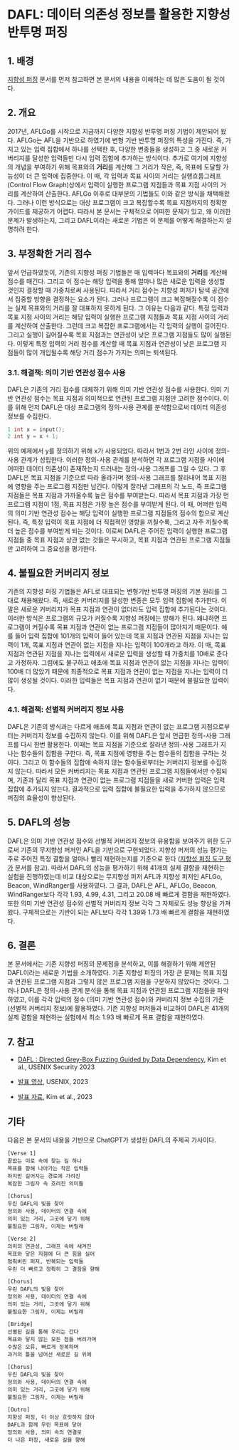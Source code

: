 # DAFL: 데이터 의존성 정보를 활용한 지향성 반투명 퍼징


## 1. 배경
[지향성 퍼징](https://github.com/prosyslab/pl-wiki/wiki/%EC%A7%80%ED%96%A5%EC%84%B1-%ED%8D%BC%EC%A7%95(Directed-Fuzzing)) 문서를 먼저 참고하면 본 문서의 내용을 이해하는 데 많은 도움이 될 것이다.

## 2. 개요
2017년, AFLGo를 시작으로 지금까지 다양한 지향성 반투명 퍼징 기법이 제안되어 왔다. AFLGo는 AFL을 기반으로 하였기에 변형 기반 반투명 퍼징의 특성을 가진다.
즉, 가지고 있는 입력 집합에서 하나를 선택한 후, 다양한 변종들을 생성하고 그 중 새로운 커버리지를 달성한 입력들만 다시 입력 집합에 추가하는 방식이다.
추가로 여기에 지향성의 개념을 부여하기 위해  목표와의 **거리**를 계산해 그 거리가 작은, 즉, 목표에 도달할 가능성이 더 큰 입력에 집중한다.
이 때, 각 입력과 목표 사이의 거리는 실행흐름그래프(Control Flow Graph)상에서 입력이 실행한 프로그램 지점들과 목표 지점 사이의 거리를 계산하여 산출한다.
AFLGo 이후로 대부분의 기법들도 이와 같은 방식을 채택해왔다. 그러나 이런 방식으로는 대상 프로그램이 크고 복잡할수록 목표 지점까지의 정확한 가이드를 제공하기 어렵다.
따라서 본 문서는 구체적으로 어떠한 문제가 있고, 왜 이러한 문제가 발생하는지, 그리고 DAFL이라는 새로운 기법은 이 문제를 어떻게 해결하는지 설명하려 한다.

## 3. 부정확한 거리 점수
앞서 언급하였듯이, 기존의 지향성 퍼징 기법들은 매 입력마다 목표와의 **거리**를 계산해 점수를 매긴다.
그리고 이 점수는 해당 입력을 통해 얼마나 많은 새로운 입력을 생성할 것인지 결정할 때 가중치로써 사용된다.
따라서 거리 점수는 지향성 퍼저가 탐색 공간에서 집중할 방향을 결정하는 요소가 된다.
그러나 프로그램이 크고 복잡해질수록 이 점수는 실제 목표와의 거리를 잘 대표하지 못하게 된다.
그 이유는 다음과 같다.
특정 입력과 목표 지점 사이의 거리는 해당 입력이 실행한 프로그램 지점들과 목표 지점 사이의 거리를 계산하여 산출한다.
그런데 크고 복잡한 프로그램에서는 각 입력의 실행이 길어진다. 그리고 실행이 길어질수록 목표 지점과는 연관성이 낮은 프로그램 지점들도 많이 실행된다.
이렇게 특정 입력의 거리 점수를 계산할 때 목표 지점과 연관성이 낮은 프로그램 지점들이 많이 개입될수록 해당 거리 점수가 가지는 의미는 퇴색된다.


### 3.1. 해결책: 의미 기반 연관성 점수 사용
DAFL은 기존의 거리 점수를 대체하기 위해 의미 기반 연관성 점수를 사용한다.
의미 기반 연관성 점수는 목표 지점과 의미적으로 연관된 프로그램 지점만 고려한 점수이다.
이를 위해 먼저 DAFL은 대상 프로그램의 정의-사용 관계를 분석함으로써 데이터 의존성 정보를 수집한다. 

```c
1 int x = input();
2 int y = x + 1;
```
위의 예제에서 y를 정의하기 위해 x가 사용되었다. 따라서 1번과 2번 라인 사이에 정의-사용 관계가 성립한다.
이러한 정의-사용 관계를 분석하면 각 프로그램 지점들 사이에 어떠한 데이터 의존성이 존재하는지 드러내는 정의-사용 그래프를 그릴 수 있다.
그 후 DAFL은 목표 지점을 기준으로 따라 올라가며 정의-사용 그래프를 잘라내어 목표 지점에 영향을 주는 프로그램 지점만 남긴다.
이렇게 잘라낸 그래프의 각 노드, 즉 프로그램 지점들은 목표 지점과 가까울수록 높은 점수를 부여받는다.
따라서 목표 지점과 가장 먼 프로그램 지점이 1점, 목표 지점은 가장 높은 점수를 부여받게 된다.
이 때, 어떠한 입력의 의미 기반 연관성 점수는 해당 입력이 실행한 프로그램 지점들의 점수의 합으로 계산된다.
즉, 특정 입력이 목표 지점에 더 직접적인 영향을 끼칠수록, 그리고 자주 끼칠수록 더 높은 점수를 부여받게 되는 것이다.
이로써 DAFL은 주어진 입력이 실행한 프로그램 지점들 중 목표 지점과 상관 없는 것들은 무시하고, 목표 지점과 연관된 프로그램 지점들만 고려하여 그 중요성을 평가한다.


## 4. 불필요한 커버리지 정보
기존의 지향성 퍼징 기법들은 AFL로 대표되는 변형기반 반투명 퍼징의 기본 원리를 그대로 채용해왔다. 즉, 새로운 커버리지를 달성한 변종은 모두 입력 집합에 추가한다.
이 말은 새로운 커버리지가 목표 지점과 연관이 없더라도 입력 집합에 추가된다는 것이다.
이러한 방식은 프로그램의 규모가 커질수록 지향성 퍼징에는 방해가 된다. 왜냐하면 프로그램이 커질수록 목표 지점과 연관이 없는 프로그램 지점들이 많아지기 때문이다.
예를 들어 입력 집합에 101개의 입력이 들어 있는데 목표 지점과 연관된 지점을 지나는 입력이 1개, 목표 지점과 연관이 없는 지점을 지나는 입력이 100개라고 하자.
이 때, 목표 지점과 연관된 지점을 지나는 입력에서 새로운 입력을 생성할 때 가중치를 10배로 준다고 가정하자.
그럼에도 불구하고 애초에 목표 지점과 연관이 없는 지점을 지나는 입력이 100배 더 많았기 때문에 최종적으로 목표 지점과 연관이 없는 지점을 지나는 입력이 더 많이 생성될 것이다. 이러한 입력들은 목표 지점과 연관이 없기 때문에 불필요한 입력이다.


### 4.1. 해결책: 선별적 커버리지 정보 사용
DAFL은 기존의 방식과는 다르게 애초에 목표 지점과 연관이 없는 프로그램 지점으로부터는 커버리지 정보를 수집하지 않는다.
이를 위해 DAFL은 앞서 언급한 정의-사용 그래프를 다시 한번 활용한다. 이때는 목표 지점을 기준으로 잘라낸 정의-사용 그래프가 지나는 함수들의 집합을 구한다.
즉, 목표 지점에 영향을 주는 함수들의 집합을 구하는 것이다. 그리고 이 함수들의 집합에 속하지 않는 함수들로부터는 커버리지 정보를 수집하지 않는다.
따라서 모든 커버리지는 목표 지점과 연관된 프로그램 지점들에서만 수집되며, 기존과 달리 목표 지점과 연관이 없는 프로그램 지점들을 새로 커버한 입력은 입력 집합에 추가되지 않는다.
결과적으로 입력 집합에 불필요한 입력을 추가하지 않으므로 퍼징의 효율성이 향상된다.

## 5. DAFL의 성능
DAFL은 의미 기반 연관성 점수와 선별적 커버리지 정보의 유용함을 보여주기 위한 도구로써 기존의 무지향성 퍼저인 AFL을 기반으로 구현되었다.
지향성 퍼저의 성능 평가는 주로 주어진 특정 결함을 얼마나 빨리 재현하는지를 기준으로 한다 ([지향성 퍼징 도구 평가](https://github.com/prosyslab/pl-wiki/wiki/지향성-퍼징-도구-평가) 문서를 참고).
따라서 DAFL의 성능을 평가하기 위해 41개의 실제 결함을 재현하는 실험을 진행하였는데 비교 대상으로는 무지향성 퍼저 AFL과 지향성 퍼저인 AFLGo, Beacon, WindRanger를 사용하였다.
그 결과, DAFL은 AFL, AFLGo, Beacon, WindRanger보다 각각 1.93, 4.99, 4.31, 그리고 20.08 배 빠르게 결함을 재현하였다.  
또한 의미 기반 연관성 점수와 선별적 커버리지 정보 각각 그 자체로도 성능 향상을 가져왔다.
구체적으로는 기반이 되는 AFL보다 각각 1.39와 1.73 배 빠르게 결함을 재현하였다.


## 6. 결론
본 문서에서는 기존 지향성 퍼징의 문제점을 분석하고, 이를 해결하기 위해 제안된 DAFL이라는 새로운 기법을 소개하였다.
기존 지향성 퍼징의 가장 큰 문제는 목표 지점과 연관된 프로그램 지점과 그렇지 않은 프로그램 지점을 구분하지 않았다는 것이다.
그러나 DAFL은 정의-사용 관계 분석을 통해 목표 지점과 연관된 프로그램 지점들을 파악하였고, 이를 각각 입력의 점수 (의미 기반 연관성 점수)와
커버리지 정보 수집의 기준 (선별적 커버리지 정보)에 활용하였다.
기존 지향성 퍼저들과 비교하여 DAFL은 41개의 실제 결함을 재현하는 실험에서 최소 1.93 배 빠르게 목표 결함을 재현하였다.

## 7. 참고

- [DAFL : Directed Grey-Box Fuzzing Guided by Data Dependency](https://prosys.kaist.ac.kr/publications/sec23.pdf), Kim et al., USENIX Security 2023

- [발표 영상](https://www.youtube.com/watch?v=BjtKhyzLtyo&t=16s), USENIX, 2023

- [발표 자료](https://prosys.kaist.ac.kr/publications/sec23-slides.pdf), Kim et al., 2023

## 기타
다음은 본 문서의 내용을 기반으로 ChatGPT가 생성한 DAFL의 주제곡 가사이다.
```
[Verse 1]
끝없는 미로 속에 찾는 길 하나
목표를 향해 나아가는 작은 입력들
하지만 길어지는 경로에 가려진
복잡한 그림자 속 흐려진 의미들

[Chorus]
우린 DAFL의 빛을 찾아
정의와 사용, 데이터의 연결 속에
의미 있는 거리, 그곳에 닿기 위해
불필요한 그림자, 이제는 버릴래

[Verse 2]
의미의 연관성, 그래프 속에 새겨진
목표와 닿은 지점에 더 큰 힘을 실어
멈춰버린 퍼저, 반복되는 입력들
우린 더 빠르고 정확히 그 결함을 향해

[Chorus]
우린 DAFL의 빛을 찾아
정의와 사용, 데이터의 연결 속에
의미 있는 거리, 그곳에 닿기 위해
불필요한 그림자, 이제는 버릴래

[Bridge]
선별된 길을 통해 우리는 간다
목표와 닿지 않는 모든 점들 버려가며
수많은 오류, 빠르게 정복하며
과거의 틀을 넘어선 새로운 길 위에

[Chorus]
우린 DAFL의 빛을 찾아
정의와 사용, 데이터의 연결 속에
의미 있는 거리, 그곳에 닿기 위해
불필요한 그림자, 이제는 버릴래

[Outro]
지향성 퍼징, 더 이상 흐릿하지 않아
DAFL과 함께 우린 목표에 닿아
정의와 사용, 의미 속의 연결로
더 나은 퍼징, 새로운 길을 향해
```
